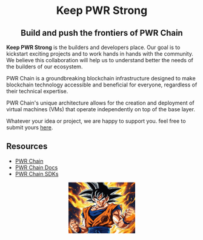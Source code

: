<div align="center">
    <h1>Keep PWR Strong</h1>
  <h2>Build and push the frontiers of PWR Chain</h2>
</div>

<!-- <div align="center">
<img alt="GitHub Org's stars" src="https://img.shields.io/github/stars/keep-pwr-strong?style=plastic&logo=github" height="35">
</div> -->

**Keep PWR Strong** is the builders and developers place. Our goal is to kickstart exciting projects and to work hands in hands with the community.
We believe this collaboration will help us to understand better the needs of the builders of our ecosystem.

PWR Chain is a groundbreaking blockchain infrastructure designed to make blockchain technology accessible and beneficial for everyone, regardless of their technical expertise.

PWR Chain's unique architecture allows for the creation and deployment of virtual machines (VMs) that operate independently on top of the base layer.

Whatever your idea or project, we are happy to support you. feel free to submit yours [here](https://github.com/orgs/keep-pwr-strong/discussions/new/choose).


## Resources

- [PWR Chain](https://pwrlabs.io/)
- [PWR Chain Docs](https://docs.pwrlabs.io/)
- [PWR Chain SDKs](https://github.com/orgs/pwrlabs/repositories)

<div align="center">
    <img src="../resources/img/keep-pwr-strong.jpg" width="35%" >
<div align="center">
